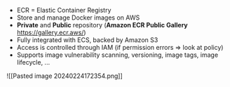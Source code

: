 
- ECR = Elastic Container Registry
- Store and manage Docker images on AWS
- **Private** and **Public** repository (**Amazon ECR Public Gallery** https://gallery.ecr.aws/)
- Fully integrated with ECS, backed by Amazon S3
- Access is controlled through IAM (if permission errors => look at policy)
- Supports image vulnerability scanning, versioning, image tags, image lifecycle, ...

![[Pasted image 20240224172354.png]]


